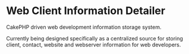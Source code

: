 Web Client Information Detailer
===============================

CakePHP driven web development information storage system.

Currently being designed specifically as a centralized source for storing client, contact, website and webserver information for web developers.